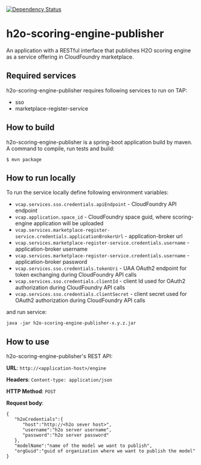 [![Dependency Status](https://www.versioneye.com/user/projects/572367feba37ce00350af6cb/badge.svg?style=flat)](https://www.versioneye.com/user/projects/572367feba37ce00350af6cb)

h2o-scoring-engine-publisher
========================
An application with a RESTful interface that publishes H2O scoring engine as a service offering in CloudFoundry marketplace. 

Required services
-----------------
h2o-scoring-engine-publisher requires following services to run on TAP:
* sso 
* marketplace-register-service

How to build
-----------------
h2o-scoring-engine-publisher is a spring-boot application build by maven. A command to compile, run tests and build:
```
$ mvn package
```

How to run locally
-----------------
To run the service locally define following environment variables:

* `vcap.services.sso.credentials.apiEndpoint` - CloudFoundry API endpoint
* `vcap.application.space_id` - CloudFoundry space guid, where scoring-engine application will be uploaded
* `vcap.services.marketplace-register-service.credentials.applicationBrokerUrl` - application-broker url
* `vcap.services.marketplace-register-service.credentials.username` - application-broker username
* `vcap.services.marketplace-register-service.credentials.username` - application-broker password
* `vcap.services.sso.credentials.tokenUri` - UAA OAuth2 endpoint for token exchanging during CloudFoundry API calls
* `vcap.services.sso.credentials.clientId` - client Id used for OAuth2 authorization during CloudFoundry API calls
* `vcap.services.sso.credentials.clientSecret` - client secret used for OAuth2 authorization during CloudFoundry API calls

and run service:
```
java -jar h2o-scoring-engine-publisher-x.y.z.jar
```

How to use
---------------
h2o-scoring-engine-publisher's REST API:

**URL**: `http://<application-host>/engine`

**Headers**: `Content-type: application/json`

**HTTP Method**: `POST`

**Request body**: 
```
{  
   "h2oCredentials":{  
      "host":"http://<h2o sever host>",
      "username":"h2o server username",
      "password":"h2o server password"
   },
   "modelName":"name of the model we want to publish",
   "orgGuid":"guid of organization where we want to publish the model"
}
```



